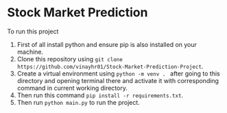 # Stock Market Prediction

To run this project

1. First of all install python and ensure pip is also installed on your machine.
2. Clone this repository using `git clone https://github.com/vinayhr01/Stock-Market-Prediction-Project`.
3. Create a virtual environment using ```python -m venv . ``` after going to this directory and opening terminal there and activate it with corresponding command in current working directory.
4. Then run this command ```pip install -r requirements.txt```.
5. Then run ```python main.py``` to run the project.
